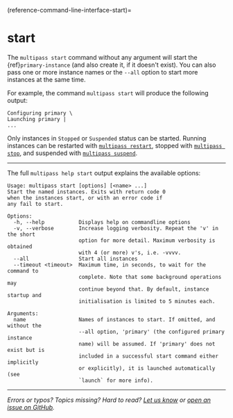 (reference-command-line-interface-start)=
# start

The `multipass start` command without any argument will start the {ref}`primary-instance` (and also create it, if it doesn't exist). You can also pass one or more instance names or the `--all` option to start more instances at the same time. 

For example, the command `multipass start` will produce the following output:

```{code-block} text
Configuring primary \
Launching primary |
...
```

Only instances in `Stopped` or `Suspended` status can be started. Running instances can be restarted with [`multipass restart`](/reference/command-line-interface/restart), stopped with [`multipass stop`](/reference/command-line-interface/stop), and suspended with [`multipass suspend`](/reference/command-line-interface/suspend).

---

The full `multipass help start` output explains the available options:

```{code-block} text
Usage: multipass start [options] [<name> ...]
Start the named instances. Exits with return code 0
when the instances start, or with an error code if
any fail to start.

Options:
  -h, --help           Displays help on commandline options
  -v, --verbose        Increase logging verbosity. Repeat the 'v' in the short
                       option for more detail. Maximum verbosity is obtained
                       with 4 (or more) v's, i.e. -vvvv.
  --all                Start all instances
  --timeout <timeout>  Maximum time, in seconds, to wait for the command to
                       complete. Note that some background operations may
                       continue beyond that. By default, instance startup and
                       initialisation is limited to 5 minutes each.

Arguments:
  name                 Names of instances to start. If omitted, and without the
                       --all option, 'primary' (the configured primary instance
                       name) will be assumed. If 'primary' does not exist but is
                       included in a successful start command either implicitly
                       or explicitly), it is launched automatically (see
                       `launch` for more info).

```

---

*Errors or typos? Topics missing? Hard to read? <a href="https://docs.google.com/forms/d/e/1FAIpQLSd0XZDU9sbOCiljceh3rO_rkp6vazy2ZsIWgx4gsvl_Sec4Ig/viewform?usp=pp_url&entry.317501128=https://canonical.com/multipass/docs/start-command" target="_blank">Let us know</a> or <a href="https://github.com/canonical/multipass/issues/new/choose" target="_blank">open an issue on GitHub</a>.*

